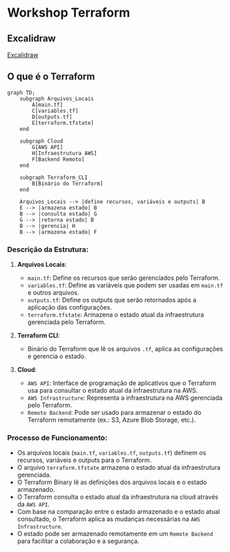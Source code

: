 # Workshop Terraform

## Excalidraw

[Excalidraw](https://link.excalidraw.com/l/8pvW6zbNUnD/8ACp9pQ84Oz)

## O que é o Terraform

```mermaid
graph TD;
    subgraph Arquivos_Locais
        A[main.tf]
        C[variables.tf]
        D[outputs.tf]
        E[terraform.tfstate]
    end

    subgraph Cloud
        G[AWS API]
        H[Infraestrutura AWS]
        F[Backend Remoto]
    end

    subgraph Terraform_CLI
        B[Binário do Terraform]
    end

    Arquivos_Locais --> |define recursos, variáveis e outputs| B
    E --> |armazena estado| B
    B --> |consulta estado| G
    G --> |retorna estado| B
    B --> |gerencia| H
    B --> |armazena estado| F
```

### Descrição da Estrutura:

1. **Arquivos Locais**:
    - `main.tf`: Define os recursos que serão gerenciados pelo Terraform.
    - `variables.tf`: Define as variáveis que podem ser usadas em `main.tf` e outros arquivos.
    - `outputs.tf`: Define os outputs que serão retornados após a aplicação das configurações.
    - `terraform.tfstate`: Armazena o estado atual da infraestrutura gerenciada pelo Terraform.

2. **Terraform CLI**:
    - Binário do Terraform que lê os arquivos `.tf`, aplica as configurações e gerencia o estado.

3. **Cloud**:
    - `AWS API`: Interface de programação de aplicativos que o Terraform usa para consultar o estado atual da infraestrutura na AWS.
    - `AWS Infrastructure`: Representa a infraestrutura na AWS gerenciada pelo Terraform.
    - `Remote Backend`: Pode ser usado para armazenar o estado do Terraform remotamente (ex.: S3, Azure Blob Storage, etc.).

### Processo de Funcionamento:

- Os arquivos locais (`main.tf`, `variables.tf`, `outputs.tf`) definem os recursos, variáveis e outputs para o Terraform.
- O arquivo `terraform.tfstate` armazena o estado atual da infraestrutura gerenciada.
- O Terraform Binary lê as definições dos arquivos locais e o estado armazenado.
- O Terraform consulta o estado atual da infraestrutura na cloud através da `AWS API`.
- Com base na comparação entre o estado armazenado e o estado atual consultado, o Terraform aplica as mudanças necessárias na `AWS Infrastructure`.
- O estado pode ser armazenado remotamente em um `Remote Backend` para facilitar a colaboração e a segurança.